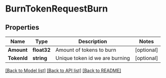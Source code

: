 # BurnTokenRequestBurn

## Properties
Name | Type | Description | Notes
------------ | ------------- | ------------- | -------------
**Amount** | **float32** | Amount of tokens to burn | [optional] 
**TokenId** | **string** | Unique token id we are burning | [optional] 

[[Back to Model list]](../README.md#documentation-for-models) [[Back to API list]](../README.md#documentation-for-api-endpoints) [[Back to README]](../README.md)


